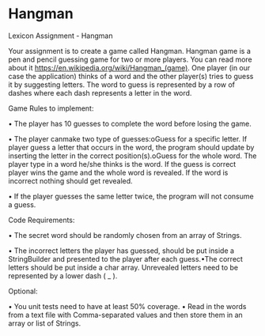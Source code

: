 # Hangman
Lexicon Assignment - Hangman

Your assignment is to create a game called Hangman. Hangman game is a pen and pencil guessing game for two or more players. You can read more about it https://en.wikipedia.org/wiki/Hangman_(game). One player (in our case the application) thinks of a word and the other player(s) tries to guess it by suggesting letters. The word to guess is represented by a row of dashes where each dash represents a letter in the word. 

Game Rules to implement:

• The player has 10 guesses to complete the word before losing the game.

• The player canmake two type of guesses:oGuess for a specific letter. If player guess a letter that occurs in the word, the program should update by inserting the letter in the correct position(s).oGuess for the whole word. The player type in a word he/she thinks is the word. If the guess is correct player wins the game and the whole word is revealed. If the word is incorrect nothing should get revealed.

• If the player guesses the same letter twice, the program will not consume a guess.

Code Requirements:

• The secret word should be randomly chosen from an array of Strings.

• The incorrect letters the player has guessed, should be put inside a StringBuilder and presented to the player after each guess.•The correct letters should be put inside a char array. Unrevealed letters need to be represented by a lower dash ( _ ).

Optional: 

• You unit tests need to have at least 50% coverage.
• Read in the words from a text file with Comma-separated values and then store them in an array or list of Strings.
